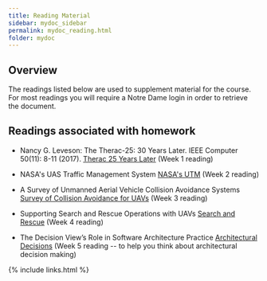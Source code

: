 ```yaml
---
title: Reading Material
sidebar: mydoc_sidebar
permalink: mydoc_reading.html
folder: mydoc
---
```


## Overview

The readings listed below are used to supplement material for the course. For most readings you 
will require a Notre Dame login in order to retrieve the document.  

## Readings associated with homework

* Nancy G. Leveson: The Therac-25: 30 Years Later. IEEE Computer 50(11): 8-11 (2017). 
[Therac 25 Years Later](https://drive.google.com/file/d/1eFU9zddbomDp_acTg6mUFz5MZUXngYAC/view?usp=sharing)
(Week 1 reading)

* NASA's UAS Traffic Management System [NASA's UTM](https://drive.google.com/file/d/17Rly2vbCawfGKaHWO3jznbrp4xPSNnHt/view?usp=sharing)
(Week 2 reading)

* A Survey of Unmanned Aerial Vehicle Collision Avoidance Systems [Survey of Collision Avoidance for UAVs](https://arxiv.org/ftp/arxiv/papers/1508/1508.07723.pdf)
(Week 3 reading)

* Supporting Search and Rescue Operations with UAVs [Search and Rescue](https://www.cs.ox.ac.uk/files/3198/submission_waharte.pdf)
(Week 4 reading)

* The Decision View’s Role in Software Architecture Practice [Architectural Decisions](https://drive.google.com/file/d/17nSHYhRlOGzOrV3CNnLN4d6mWjXyOv28/view?usp=sharing)
(Week 5 reading -- to help you think about architectural decision making)

{% include links.html %}




